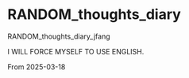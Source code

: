# RANDOM_thoughts_diary

RANDOM_thoughts_diary_jfang

I WILL FORCE MYSELF TO USE ENGLISH.


From 2025-03-18
